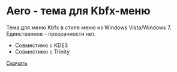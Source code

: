# Aero - тема для Kbfx-меню

Тема для меню Kbfx в стиле меню из Windows Vista/Windows 7. Единственное - прозрачности нет.

* Совместимо с KDE3
* Совместимо с Trinity

[Скачать](aero.kbfxtheme)
